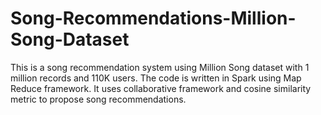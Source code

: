 # Song-Recommendations-Million-Song-Dataset
This is a song recommendation system using Million Song dataset with 1 million records and 110K users. The code is written in Spark using Map Reduce framework. It uses collaborative framework and cosine similarity metric to propose song recommendations.
